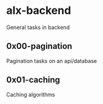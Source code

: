 # alx-backend
General tasks in backend

## 0x00-pagination
Pagination tasks on an api/database

## 0x01-caching
Caching algorithms
